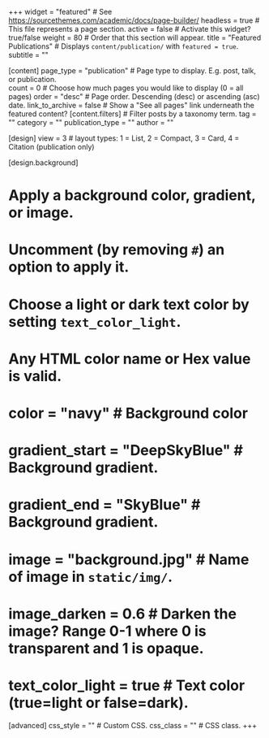 +++
widget                  = "featured"                  # See https://sourcethemes.com/academic/docs/page-builder/
headless                = true                        # This file represents a page section.
active                  = false                       # Activate this widget? true/false
weight                  = 80                          # Order that this section will appear.
title                   = "Featured Publications"     # Displays  `content/publication/` with `featured = true`.
subtitle                = ""

[content]
  page_type             = "publication"               # Page type to display. E.g. post, talk, or publication.  
  count                 = 0                           # Choose how much pages you would like to display (0 = all pages)
  order                 = "desc"                      # Page order. Descending (desc) or ascending (asc) date.
  link_to_archive       = false                       # Show a "See all pages" link underneath the featured content?
  [content.filters]                                   # Filter posts by a taxonomy term.
    tag                 = ""
    category            = ""
    publication_type    = ""
    author              = ""
  
[design]
  view                   = 3                            # layout types: 1 = List, 2 = Compact, 3 = Card, 4 = Citation (publication only)
  
[design.background]
  # Apply a background color, gradient, or image.
  #   Uncomment (by removing `#`) an option to apply it.
  #   Choose a light or dark text color by setting `text_color_light`.
  #   Any HTML color name or Hex value is valid.
  
  # color                = "navy"                      # Background color
  # gradient_start       = "DeepSkyBlue"               # Background gradient.
  # gradient_end         = "SkyBlue"                   # Background gradient.
  # image                = "background.jpg"            # Name of image in `static/img/`.
  # image_darken         = 0.6                         # Darken the image? Range 0-1 where 0 is transparent and 1 is opaque.
  # text_color_light     = true                        # Text color (true=light or false=dark).
  
[advanced]
 css_style                = ""                         # Custom CSS.
 css_class                = ""                         # CSS class.
+++
